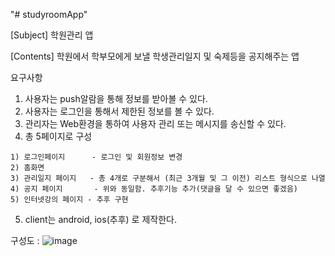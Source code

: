 "# studyroomApp" 

[Subject]  학원관리 앱

[Contents] 학원에서 학부모에게 보낼 학생관리일지 및 숙제등을 공지해주는 앱 

요구사항
  1. 사용자는 push알람을 통해 정보를 받아볼 수 있다.
  2. 사용자는 로그인을 통해서 제한된 정보를 볼 수 있다.
  3. 관리자는 Web환경을 통하여 사용자 관리 또는 메시지를 송신할 수 있다.
  4. 총 5페이지로 구성

    1) 로그인페이지      - 로그인 및 회원정보 변경
    2) 홈화면
    3) 관리일지 페이지   - 총 4개로 구분해서 (최근 3개월 및 그 이전) 리스트 형식으로 나열
    4) 공지 페이지       - 위와 동일함. 추후기능 추가(댓글을 달 수 있으면 좋겠음)
    5) 인터넷강의 페이지 - 추후 구현
    
  5. client는 android, ios(추후) 로 제작한다.



  구성도 :  ![image](https://user-images.githubusercontent.com/31787166/148917391-73389199-bf94-444c-931e-ffeffa7ebe67.png)

